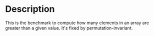 # Description

This is the benchmark to compute how many elements in an array are greater than a given value.
It's fixed by permutation-invariant.

